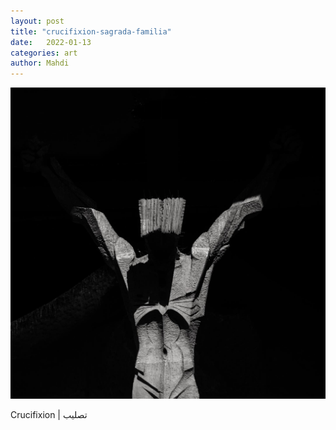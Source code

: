 ```yaml
---
layout: post
title: "crucifixion-sagrada-familia"
date:   2022-01-13
categories: art
author: Mahdi
---
```


![crucifixion](/img/arts/crucifixion-sagrada-familia.jpg)

<span class='image-details'>
Crucifixion | تصلیب
</span>
